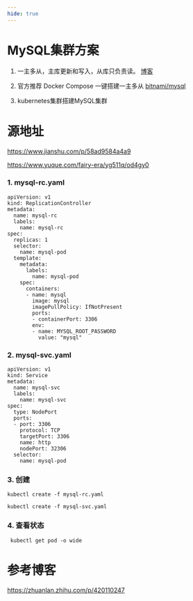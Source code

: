 ```yaml
---
hide: true
---
```

# MySQL集群方案

1. 一主多从，主库更新和写入，从库只负责读。 [博客](https://blog.51cto.com/u_15127571/2715035)

2. 官方推荐 Docker Compose 一键搭建一主多从 [bitnami/mysql](https://registry.hub.docker.com/r/bitnami/mysql)

3. kubernetes集群搭建MySQL集群


# 源地址

https://www.jianshu.com/p/58ad9584a4a9

https://www.yuque.com/fairy-era/yg511q/od4gy0

### 1. mysql-rc.yaml

```
apiVersion: v1
kind: ReplicationController
metadata:
  name: mysql-rc
  labels:
    name: mysql-rc
spec:
  replicas: 1
  selector:
    name: mysql-pod
  template:
    metadata:
      labels:
        name: mysql-pod
    spec:
      containers:
      - name: mysql
        image: mysql
        imagePullPolicy: IfNotPresent
        ports:
        - containerPort: 3306
        env:
        - name: MYSQL_ROOT_PASSWORD
          value: "mysql"
```

### 2. mysql-svc.yaml

```
apiVersion: v1
kind: Service
metadata:
  name: mysql-svc
  labels:
    name: mysql-svc
spec:
  type: NodePort
  ports:
  - port: 3306
    protocol: TCP
    targetPort: 3306
    name: http
    nodePort: 32306
  selector:
    name: mysql-pod
```

### 3. 创建

```
kubectl create -f mysql-rc.yaml

kubectl create -f mysql-svc.yaml
```

### 4. 查看状态

```
 kubectl get pod -o wide
```

# 参考博客

https://zhuanlan.zhihu.com/p/420110247